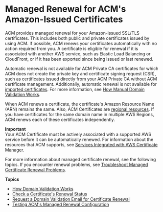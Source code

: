 # Managed Renewal for ACM's Amazon\-Issued Certificates<a name="managed-renewal"></a>

ACM provides managed renewal for your Amazon\-issued SSL/TLS certificates\. This includes both public and private certificates issued by using ACM\. If possible, ACM renews your certificates automatically with no action required from you\. A certificate is eligible for renewal if it is associated with another AWS service, such as Elastic Load Balancing or CloudFront, or if it has been exported since being issued or last renewed\.

Automatic renewal is not available for ACM Private CA certificates for which ACM does not create the private key and certificate signing request \(CSR\), such as certificates issued directly from your ACM Private CA without ACM certificate management\. Additionally, automatic renewal is not available for [imported certificates](import-certificate.md)\. For more information, see [How Manual Domain Validation Works](http://docs.aws.amazon.com/acm/latest/userguide/how-domain-validation-works.html#how-manual-domain-validation-works)\.

When ACM renews a certificate, the certificate's Amazon Resource Name \(ARN\) remains the same\. Also, ACM Certificates are [regional resources](acm-regions.md)\. If you have certificates for the same domain name in multiple AWS Regions, ACM renews each of these certificates independently\.

**Important**  
Your ACM Certificate must be actively associated with a supported AWS service before it can be automatically renewed\. For information about the resources that ACM supports, see [Services Integrated with AWS Certificate Manager](acm-services.md)\. 

For more information about managed certificate renewal, see the following topics\. If you encounter renewal problems, see [Troubleshoot Managed Certificate Renewal Problems](troubleshooting-renewal.md)\.

**Topics**
+ [How Domain Validation Works](how-domain-validation-works.md)
+ [Check a Certificate's Renewal Status](check-certificate-renewal-status.md)
+ [Request a Domain Validation Email for Certificate Renewal](request-domain-validation-email-for-renewal.md)
+ [Testing ACM's Managed Renewal Configuration](manual-renewal.md)